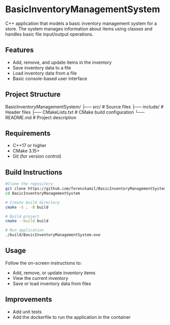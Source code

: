 # BasicInventoryManagementSystem

C++ application that models a basic inventory management system for a store. The system manages information about items using classes and handles basic file input/output operations.

## Features

- Add, remove, and update items in the inventory
- Save inventory data to a file
- Load inventory data from a file
- Basic console-based user interface

## Project Structure

BasicInventoryManagementSystem/
├── src/ # Source files
├── include/ # Header files
├── CMakeLists.txt # CMake build configuration
└── README.md # Project description


## Requirements

- C++17 or higher
- CMake 3.15+
- Git (for version control)

## Build Instructions

```bash
#Clone the repository
git clone https://github.com/ferenckamil/BasicInventoryManagementSystem.git
cd BasicInventoryManagementSystem

# Create build directory
cmake -S . -B build

# Build project
cmake --build build

# Run application
./build/BasicInventoryManagementSystem.exe

```

## Usage

Follow the on-screen instructions to:
- Add, remove, or update inventory items
- View the current inventory
- Save or load inventory data from files

## Improvements

- Add unit tests
- Add the dockerfile to run the application in the container